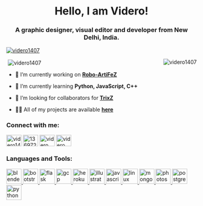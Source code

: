 <h1 align="center">Hello, I am Videro!</h1>
<h3 align="center">A graphic designer, visual editor and developer from New Delhi, India.</h3>
<p align="left"> <a href="https://twitter.com/videro1407" target="blank"><img src="https://img.shields.io/twitter/follow/videro1407?logo=twitter&style=for-the-badge" alt="videro1407" /></a> </p>

<p><img align="right" src="https://github-readme-stats.vercel.app/api/top-langs?username=videro1407&show_icons=true&locale=en&layout=compact" alt="videro1407" /></p>
<p>&nbsp;<img align="center" src="https://github-readme-stats.vercel.app/api?username=videro1407&show_icons=true&locale=en" alt="videro1407" /></p>


- 🔭 I’m currently working on [**Robo-ArtiFeZ**](https://github.com/Videro1407/ArtiFeZ)

- 🌱 I’m currently learning **Python, JavaScript, C++**

- 🤝 I’m looking for collaborators for [**TrixZ**](https://discordbotlist.com/bots/trixz)

- 👨‍💻 All of my projects are available [**here**](https://www.github.com/Videro1407)

<h3 align="left">Connect with me:</h3>
<p align="left">
<a href="https://twitter.com/Videro1407" target="blank"><img align="center" src="https://cdn.jsdelivr.net/npm/simple-icons@3.0.1/icons/twitter.svg" alt="videro1407" height="30" width="40" /></a>
<a href="https://stackoverflow.com/users/13697231" target="blank"><img align="center" src="https://cdn.jsdelivr.net/npm/simple-icons@3.0.1/icons/stackoverflow.svg" alt="13697231" height="30" width="40" /></a>
<a href="https://www.behance.net/videro" target="blank"><img align="center" src="https://cdn.jsdelivr.net/npm/simple-icons@3.0.1/icons/behance.svg" alt="videro" height="30" width="40" /></a>
<a href="https://www.youtube.com/channel/UC92gc_WzRU-6SNto_ApHFdA" target="blank"><img align="center" src="https://cdn.jsdelivr.net/npm/simple-icons@3.0.1/icons/youtube.svg" alt="videro" height="30" width="40" /></a>
</p>

<h3 align="left">Languages and Tools:</h3>
<p align="left"> <a href="https://www.blender.org/" target="_blank"> <img src="https://download.blender.org/branding/community/blender_community_badge_white.svg" alt="blender" width="40" height="40"/> </a> <a href="https://getbootstrap.com" target="_blank"> <img src="https://devicons.github.io/devicon/devicon.git/icons/bootstrap/bootstrap-plain.svg" alt="bootstrap" width="40" height="40"/> </a> <a href="https://flask.palletsprojects.com/" target="_blank"> <img src="https://www.vectorlogo.zone/logos/pocoo_flask/pocoo_flask-icon.svg" alt="flask" width="40" height="40"/> </a> <a href="https://cloud.google.com" target="_blank"> <img src="https://www.vectorlogo.zone/logos/google_cloud/google_cloud-icon.svg" alt="gcp" width="40" height="40"/> </a> <a href="https://heroku.com" target="_blank"> <img src="https://www.vectorlogo.zone/logos/heroku/heroku-icon.svg" alt="heroku" width="40" height="40"/> </a> <a href="https://www.adobe.com/in/products/illustrator.html" target="_blank"> <img src="https://www.vectorlogo.zone/logos/adobe_illustrator/adobe_illustrator-icon.svg" alt="illustrator" width="40" height="40"/> </a> <a href="https://developer.mozilla.org/en-US/docs/Web/JavaScript" target="_blank"> <img src="https://devicons.github.io/devicon/devicon.git/icons/javascript/javascript-original.svg" alt="javascript" width="40" height="40"/> </a> <a href="https://www.linux.org/" target="_blank"> <img src="https://devicons.github.io/devicon/devicon.git/icons/linux/linux-original.svg" alt="linux" width="40" height="40"/> </a> <a href="https://www.mongodb.com/" target="_blank"> <img src="https://devicons.github.io/devicon/devicon.git/icons/mongodb/mongodb-original-wordmark.svg" alt="mongodb" width="40" height="40"/> </a> <a href="https://www.photoshop.com/en" target="_blank"> <img src="https://devicons.github.io/devicon/devicon.git/icons/photoshop/photoshop-plain.svg" alt="photoshop" width="40" height="40"/> </a> <a href="https://www.postgresql.org" target="_blank"> <img src="https://devicons.github.io/devicon/devicon.git/icons/postgresql/postgresql-original-wordmark.svg" alt="postgresql" width="40" height="40"/> </a> <a href="https://www.python.org" target="_blank"> <img src="https://devicons.github.io/devicon/devicon.git/icons/python/python-original.svg" alt="python" width="40" height="40"/> </a> </p>
